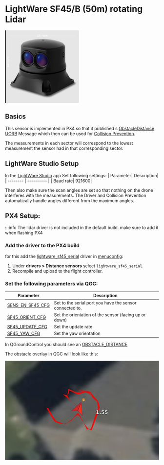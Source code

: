 # LightWare SF45/B (50m) rotating Lidar


![LightWare SF45 rotating Lidar](../../assets/hardware/sensors/lidar_lightware/sf45.png)


## Basics

This sensor is implemented in PX4 so that it published s [ObstacleDistance UORB](../msg_docs/ObstacleDistance.md) Message which then can be used for [Collision Prevention](../computer_vision/collision_prevention.md).

The measurements in each sector will correspond to the lowest measurement the sensor had in that corresponding sector.

## LightWare Studio Setup

In the [LightWare Studio](https://www.lightwarelidar.com/resources-software) app Set following settings:
| Parameter| Description|
| -------- | ---------- |
| Baud rate| 921600|

Then also make sure the scan angles are set so that nothing on the drone interferes with the measurements.
The Driver and Collision Prevention automatically handle angles different from the maximum angles. 

## PX4 Setup:
:::info
The lidar driver is not included in the default build. make sure to add it when flashing PX4
### Add the driver to the PX4 build

for this add the [lightware_sf45_serial](../modules/modules_driver_distance_sensor.md#lightware-sf45-serial) driver in [menuconfig](../hardware/porting_guide_config.md#px4-menuconfig-setup):
1. Under **drivers > Distance sensors** select `lightware_sf45_serial`.
2. Recompile and upload to the flight controller.

### Set the following parameters via QGC:


| Parameter| Description|
| -------- | ---------- |
| <a id="SENS_EN_SF45_CFG"></a>[SENS_EN_SF45_CFG](../advanced_config/parameter_reference.md#SENS_EN_SF45_CFG)		|  Set to the serial port you have the sensor connected to.	|  
| <a id="SF45_ORIENT_CFG"></a>[SF45_ORIENT_CFG](../advanced_config/parameter_reference.md#SF45_ORIENT_CFG)			| Set the orientation of the sensor (facing up or down)		|
| <a id="SF45_UPDATE_CFG"></a>[SF45_UPDATE_CFG](../advanced_config/parameter_reference.md#SF45_UPDATE_CFG)			|   Set the update rate										|
| <a id="SF45_YAW_CFG"></a>[SF45_YAW_CFG](../advanced_config/parameter_reference.md#SF45_YAW_CFG)					|  Set the yaw orientation 									|

In QGroundControl you should see an [OBSTACLE_DISTANCE](https://mavlink.io/en/messages/common.html#OBSTACLE_DISTANCE) 

The obstacle overlay in QGC will look like this:

![sf45](../../assets/sf45/sf45_obstacle_map.png)